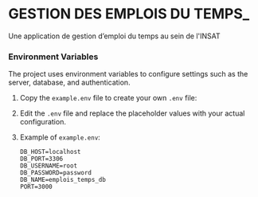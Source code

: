 # GESTION DES EMPLOIS DU TEMPS_

Une application de gestion d’emploi du temps au sein de l'INSAT

### Environment Variables

The project uses environment variables to configure settings such as the server, database, and authentication.

1. Copy the `example.env` file to create your own `.env` file:

2. Edit the `.env` file and replace the placeholder values with your actual configuration.

3. Example of `example.env`:

   ```
   DB_HOST=localhost
   DB_PORT=3306
   DB_USERNAME=root
   DB_PASSWORD=password
   DB_NAME=emplois_temps_db
   PORT=3000
   ```
